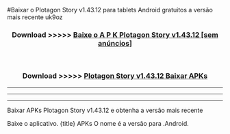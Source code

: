 #Baixar o Plotagon Story v1.43.12   para tablets Android gratuitos a versão mais recente uk9oz


<div align="center">
<h3>Download >>>>> <a href="https://pt-web.web.app/?pt= Plotagon Story v1.43.12 ">Baixe o A P K Plotagon Story v1.43.12  [sem anúncios]</a></h3><br>

<h3>Download >>>>> <a href="https://pt-web.web.app/?pt= Plotagon Story v1.43.12 ">Plotagon Story v1.43.12  Baixar APKs</a></h3>
</div>

----------------------------------------------------------

----------------------------------------------------------

----------------------------------------------------------

Baixar APKs Plotagon Story v1.43.12  e obtenha a versão mais recente

Baixe o aplicativo. {title} APKs O nome é a versão para .Android.


